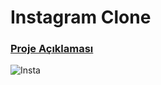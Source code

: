 # Instagram Clone 
### [Proje Açıklaması](https://app.patika.dev/courses/bootstrap/odev2)

![Insta](https://user-images.githubusercontent.com/96118303/169711632-95401bd8-6c50-4abe-abdd-dfd0462ef1aa.png)
